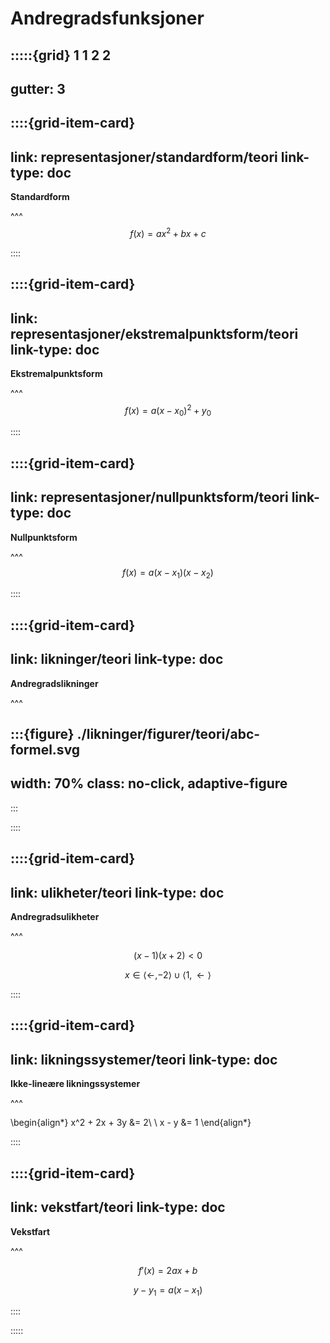 # Andregradsfunksjoner

:::::{grid} 1 1 2 2
---
gutter: 3
---

::::{grid-item-card}
---
link: representasjoner/standardform/teori
link-type: doc
---
**Standardform**

^^^
$$
f(x) = ax^2 + bx + c
$$

::::


::::{grid-item-card}
---
link: representasjoner/ekstremalpunktsform/teori
link-type: doc
---
**Ekstremalpunktsform**

^^^
$$
f(x) = a(x - x_0)^2 + y_0
$$

::::



::::{grid-item-card}
---
link: representasjoner/nullpunktsform/teori
link-type: doc
---
**Nullpunktsform**

^^^
$$
f(x) = a(x - x_1)(x - x_2)
$$

::::


::::{grid-item-card}
---
link: likninger/teori
link-type: doc
---
**Andregradslikninger**

^^^

:::{figure} ./likninger/figurer/teori/abc-formel.svg
---
width: 70%
class: no-click, adaptive-figure
---
:::


::::

::::{grid-item-card}
---
link: ulikheter/teori
link-type: doc
---
**Andregradsulikheter**

^^^

$$
(x - 1)(x + 2) < 0
$$


$$
x \in \langle \gets, -2\rangle \cup \langle 1, \gets \rangle
$$

::::


::::{grid-item-card}
---
link: likningssystemer/teori
link-type: doc
---
**Ikke-lineære likningssystemer**

^^^

\begin{align*}
x^2 + 2x + 3y &= 2\\
\\
x - y &= 1
\end{align*}


::::


::::{grid-item-card}
---
link: vekstfart/teori
link-type: doc
---
**Vekstfart**

^^^

$$
f'(x) = 2ax + b
$$

$$
y - y_1 = a(x - x_1)
$$


::::



:::::











